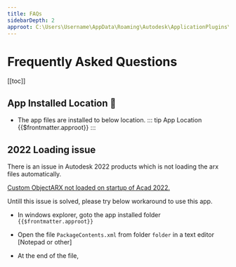 ```yaml
---
title: FAQs
sidebarDepth: 2
approot: C:\Users\Username\AppData\Roaming\Autodesk\ApplicationPlugins\AVVAMyXrefs.bundle
---
```

# Frequently Asked Questions
[[toc]]

## App Installed Location :file_folder:
- The app files are installed to below location.
::: tip App Location 
{{$frontmatter.approot}}
:::

## 2022 Loading issue
There is an issue in Autodesk 2022 products which is not loading the arx files automatically.

[Custom ObjectARX not loaded on startup of Acad 2022.](https://forums.autodesk.com/t5/objectarx/custom-objectarx-not-loaded-on-startup-of-acad-2022/m-p/10687519#M41082)

Untill this issue is solved, please try below workaround to use this app.

- In windows explorer, goto the app installed folder
<code>{{$frontmatter.approot}}</code>

- Open the file <code>PackageContents.xml</code> from folder <code>folder</code> in a text editor [Notepad or other]

- At the end of the file,
